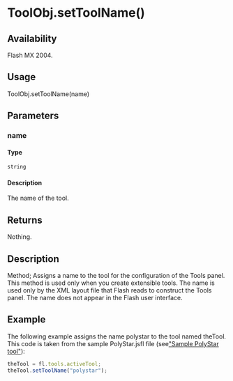 # ToolObj.setToolName()

## Availability

Flash MX 2004.

## Usage

ToolObj.setToolName(name)

## Parameters

### **name**

#### Type

```typescript
string
```

#### Description

The name of the tool.

## Returns

Nothing.

## Description

Method; Assigns a name to the tool for the configuration of the Tools panel. This method is used only when you create extensible tools. The name is used only by the XML layout file that Flash reads to construct the Tools panel. The name does not appear in the Flash user interface.

## Example

The following example assigns the name polystar to the tool named theTool. This code is taken from the sample PolyStar.jsfl file (see["Sample PolyStar tool"](../Introduction/Sample_implementations.md#sample-polyStar-tool)):

```javascript
theTool = fl.tools.activeTool;
theTool.setToolName("polystar");
```
